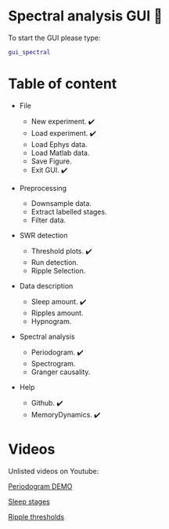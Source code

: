 # Spectral analysis GUI :crystal_ball:

To start the GUI please type:
```matlab
gui_spectral
```

# Table of content

 * File
   * New experiment. :heavy_check_mark:
   * Load experiment. :heavy_check_mark:
   * Load Ephys data.
   * Load Matlab data.
   * Save Figure.
   * Exit GUI. :heavy_check_mark:
   
 * Preprocessing
   * Downsample data.
   * Extract labelled stages.
   * Filter data.
 
 * SWR detection
   * Threshold plots. :heavy_check_mark:
   * Run detection. 
   * Ripple Selection.
 
 * Data description
   * Sleep amount. :heavy_check_mark:
   * Ripples amount. 
   * Hypnogram.
 
 * Spectral analysis
   * Periodogram. :heavy_check_mark:
   * Spectrogram. 
   * Granger causality.
 
 * Help
   * Github. :heavy_check_mark:
   * MemoryDynamics. :heavy_check_mark:
          
# Videos 
<!--- 
PART 1
<p align="center">
<img src="gif1.gif" width="1500">
</p>
PART 2
<p align="center">
<img src="gif2.gif" width="1500">
</p>
PART 3
<p align="center">
<img src="gif3.gif" width="1500">
</p>
 --->

<!--- <img src="poster_Adrian8.png" width="800">--->

Unlisted videos on Youtube:

[Periodogram DEMO](https://www.youtube.com/watch?v=TUbLwjfCAMI&feature=youtu.be)

[Sleep stages](https://www.youtube.com/watch?v=KMN62T7EluY&feature=youtu.be)

[Ripple thresholds](https://www.youtube.com/watch?v=IMpiQVgEH4g&feature=youtu.be)

